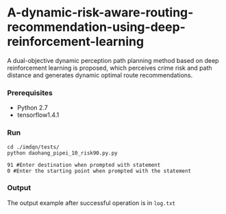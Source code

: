 # A-dynamic-risk-aware-routing-recommendation-using-deep-reinforcement-learning
A dual-objective dynamic perception path planning method based on deep reinforcement learning is proposed, which perceives crime risk and path distance and generates dynamic optimal route recommendations.
### Prerequisites

- Python 2.7
- tensorflow1.4.1

### Run
```
cd ./imdqn/tests/
python daohang_pipei_10_risk90.py.py

91 #Enter destination when prompted with statement 
0 #Enter the starting point when prompted with the statement 

```


### Output

The output example after successful operation is in ```log.txt```

